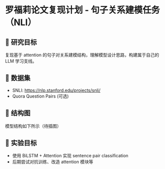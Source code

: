 # 罗福莉论文复现计划 - 句子关系建模任务（NLI）

## 📌 研究目标
复现基于 attention 的句子对关系建模结构，理解模型设计思路，构建属于自己的 LLM 学习支线。

## 📁 数据集
- SNLI: https://nlp.stanford.edu/projects/snli/
- Quora Question Pairs (可选)

## 🧠 结构图
模型结构如下所示（待插图）

## 🧪 实验目标
- 使用 BiLSTM + Attention 实现 sentence pair classification
- 后期尝试对抗训练、改造 attention 模块等

